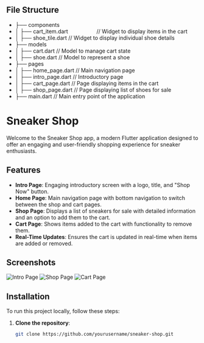 ## File Structure
- ├── components
- │   ├── cart_item.dart&nbsp;&nbsp;&nbsp;&nbsp;&nbsp;&nbsp;&nbsp;&nbsp;&nbsp;&nbsp;&nbsp;&nbsp;&nbsp;&nbsp;&nbsp;&nbsp;&nbsp;&nbsp;&nbsp;// Widget to display items in the cart
- │   ├── shoe_tile.dart        // Widget to display individual shoe details
- ├── models
- │   ├── cart.dart             // Model to manage cart state
- │   ├── shoe.dart             // Model to represent a shoe
- ├── pages
- │   ├── home_page.dart        // Main navigation page
- │   ├── intro_page.dart       // Introductory page
- │   ├── cart_page.dart        // Page displaying items in the cart
- │   ├── shop_page.dart        // Page displaying list of shoes for sale
- ├── main.dart                 // Main entry point of the application

# Sneaker Shop

Welcome to the Sneaker Shop app, a modern Flutter application designed to offer an engaging and user-friendly shopping experience for sneaker enthusiasts. 

## Features

- **Intro Page**: Engaging introductory screen with a logo, title, and "Shop Now" button.
- **Home Page**: Main navigation page with bottom navigation to switch between the shop and cart pages.
- **Shop Page**: Displays a list of sneakers for sale with detailed information and an option to add them to the cart.
- **Cart Page**: Shows items added to the cart with functionality to remove them.
- **Real-Time Updates**: Ensures the cart is updated in real-time when items are added or removed.

## Screenshots

![Intro Page](path/to/intro_page_screenshot.png)
![Shop Page](path/to/shop_page_screenshot.png)
![Cart Page](path/to/cart_page_screenshot.png)

## Installation

To run this project locally, follow these steps:

1. **Clone the repository**:
   ```sh
   git clone https://github.com/yourusername/sneaker-shop.git
